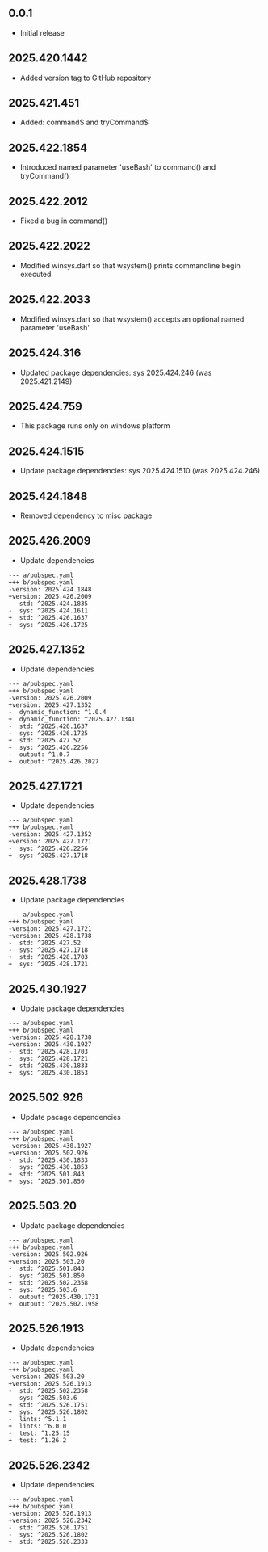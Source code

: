 ## 0.0.1

 - Initial release

## 2025.420.1442

- Added version tag to GitHub repository

## 2025.421.451

- Added: command$ and tryCommand$

## 2025.422.1854

- Introduced named parameter 'useBash' to command() and tryCommand()

## 2025.422.2012

- Fixed a bug in command()

## 2025.422.2022

- Modified winsys.dart so that wsystem() prints commandline begin executed

## 2025.422.2033

- Modified winsys.dart so that wsystem() accepts an optional named parameter 'useBash'

## 2025.424.316

- Updated package dependencies: sys 2025.424.246 (was 2025.421.2149)

## 2025.424.759

- This package runs only on windows platform

## 2025.424.1515

- Update package dependencies: sys 2025.424.1510 (was 2025.424.246)

## 2025.424.1848

- Removed dependency to misc package

## 2025.426.2009

- Update dependencies

```
--- a/pubspec.yaml
+++ b/pubspec.yaml
-version: 2025.424.1848
+version: 2025.426.2009
-  std: ^2025.424.1835
-  sys: ^2025.424.1611
+  std: ^2025.426.1637
+  sys: ^2025.426.1725
```

## 2025.427.1352

- Update dependencies

```
--- a/pubspec.yaml
+++ b/pubspec.yaml
-version: 2025.426.2009
+version: 2025.427.1352
-  dynamic_function: ^1.0.4
+  dynamic_function: ^2025.427.1341
-  std: ^2025.426.1637
-  sys: ^2025.426.1725
+  std: ^2025.427.52
+  sys: ^2025.426.2256
-  output: ^1.0.7
+  output: ^2025.426.2027
```

## 2025.427.1721

- Update dependencies

```
--- a/pubspec.yaml
+++ b/pubspec.yaml
-version: 2025.427.1352
+version: 2025.427.1721
-  sys: ^2025.426.2256
+  sys: ^2025.427.1718
```

## 2025.428.1738

- Update package dependencies

```
--- a/pubspec.yaml
+++ b/pubspec.yaml
-version: 2025.427.1721
+version: 2025.428.1738
-  std: ^2025.427.52
-  sys: ^2025.427.1718
+  std: ^2025.428.1703
+  sys: ^2025.428.1721
```

## 2025.430.1927

- Update package dependencies

```
--- a/pubspec.yaml
+++ b/pubspec.yaml
-version: 2025.428.1738
+version: 2025.430.1927
-  std: ^2025.428.1703
-  sys: ^2025.428.1721
+  std: ^2025.430.1833
+  sys: ^2025.430.1853
```

## 2025.502.926

- Update pacage dependencies

```
--- a/pubspec.yaml
+++ b/pubspec.yaml
-version: 2025.430.1927
+version: 2025.502.926
-  std: ^2025.430.1833
-  sys: ^2025.430.1853
+  std: ^2025.501.843
+  sys: ^2025.501.850
```

## 2025.503.20

- Update package dependencies

```
--- a/pubspec.yaml
+++ b/pubspec.yaml
-version: 2025.502.926
+version: 2025.503.20
-  std: ^2025.501.843
-  sys: ^2025.501.850
+  std: ^2025.502.2358
+  sys: ^2025.503.6
-  output: ^2025.430.1731
+  output: ^2025.502.1958
```

## 2025.526.1913

- Update dependencies

```
--- a/pubspec.yaml
+++ b/pubspec.yaml
-version: 2025.503.20
+version: 2025.526.1913
-  std: ^2025.502.2358
-  sys: ^2025.503.6
+  std: ^2025.526.1751
+  sys: ^2025.526.1802
-  lints: ^5.1.1
+  lints: ^6.0.0
-  test: ^1.25.15
+  test: ^1.26.2
```

## 2025.526.2342

- Update dependencies

```
--- a/pubspec.yaml
+++ b/pubspec.yaml
-version: 2025.526.1913
+version: 2025.526.2342
-  std: ^2025.526.1751
-  sys: ^2025.526.1802
+  std: ^2025.526.2333
```
